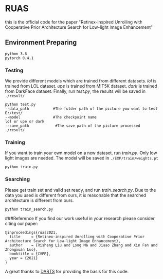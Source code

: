 # RUAS

this is the official code for the paper "Retinex-inspired Unrolling with Cooperative Prior Architecture Search for Low-light Image Enhancement"

## Environment Preparing
```
python 3.6
pytorch 0.4.1
```

### Testing

We provide different models which are trained from different datasets.
*lol* is trained from LOL dataset.
*upe* is trained from MIT5K dataset.
*dark* is trained from DarkFace dataset.
Finally, run *test.py*, the results will be saved in `./result/`
```
python test.py 
--data_path           #The folder path of the picture you want to test
E:/test/
--model               #The checkpoint name
lol or upe or dark
--save_path            #The save path of the picture processed
./result/
```

### Training

If you want to train your own model on a new dataset, run *train.py*. 
Only low light images are needed.
The model will be saved in `./EXP/train/weights.pt`
```
python train.py 
```

### Searching
Please get train set and valid set ready, and run *train_search.py*.
Due to the data you used is different from ours, it is reasonable that the searched architecture is different from ours.
```
python train_search.py 
```

###Reference
If you find our work useful in your research please consider citing our paper:
```
@inproceedings{ruas2021,
  title     = {Retinex-inspired Unrolling with Cooperative Prior Architecture Search for Low-light Image Enhancement},
  author    = {Risheng Liu and Long Ma and Jiaao Zhang and Xin Fan and Zhongxuan Luo},
  booktitle = {CVPR},
  year = {2021}
}
```

A great thanks to [DARTS](https://github.com/quark0/darts) for providing the basis for this code.
